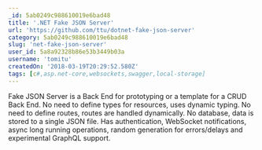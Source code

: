 ```yaml
---
_id: 5ab0249c988610019e6bad48
title: '.NET Fake JSON Server'
url: 'https://github.com/ttu/dotnet-fake-json-server'
category: 5ab0249c988610019e6bad48
slug: 'net-fake-json-server'
user_id: 5a8a92328b86e53b3449b03a
username: 'tomitu'
createdOn: '2018-03-19T20:29:52.580Z'
tags: [c#,asp.net-core,websockets,swagger,local-storage]
---
```


Fake JSON Server is a Back End for prototyping or a template for a CRUD Back End. No need to define types for resources, uses dynamic typing. No need to define routes, routes are handled dynamically. No database, data is stored to a single JSON file. Has authentication, WebSocket notifications, async long running operations, random generation for errors/delays and experimental GraphQL support.
